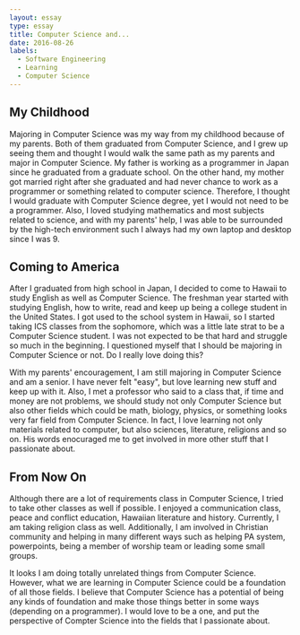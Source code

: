 ```yaml
---
layout: essay
type: essay
title: Computer Science and...
date: 2016-08-26
labels:
  - Software Engineering
  - Learning
  - Computer Science
---
```



## My Childhood

Majoring in Computer Science was my way from my childhood because of my parents.  Both of them graduated from Computer Science, and I grew up seeing them and thought I would walk the same path as my parents and major in Computer Science.  My father is working as a programmer in Japan since he graduated from a graduate school.  On the other hand, my mother got married right after she graduated and had never chance to work as a programmer or something related to computer science.  Therefore, I thought I would graduate with Computer Science degree, yet I would not need to be a programmer.  Also, I loved studying mathematics and most subjects related to science, and with my parents' help, I was able to be surrounded by the high-tech environment such I always had my own laptop and desktop since I was 9. 

## Coming to America

After I graduated from high school in Japan, I decided to come to Hawaii to study English as well as Computer Science.  The freshman year started with studying English, how to write, read and keep up being a college student in the United States.  I got used to the school system in Hawaii, so I started taking ICS classes from the sophomore, which was a little late strat to be a Computer Science student.  I was not expected to be that hard and struggle so much in the beginning.  I questioned myself that I should be majoring in Computer Science or not.  Do I really love doing this?

With my parents' encouragement, I am still majoring in Computer Science and am a senior.  I have never felt "easy", but love learning new stuff and keep up with it.  Also, I met a professor who said to a class that, if time and money are not problems, we should study not only Computer Science but also other fields which could be math, biology, physics, or something looks very far field from Computer Science.  In fact, I love learning not only materials related to computer, but also sciences, literature, religions and so on.  His words enocuraged me to get involved in more other stuff that I passionate about.

## From Now On

Although there are a lot of requirements class in Computer Science, I tried to take other classes as well if possible.  I enjoyed a communication class, peace and conflict education, Hawaiian literature and history.  Currently, I am taking religion class as well.  Additionally, I am involved in Christian community and helping in many different ways such as helping PA system, powerpoints, being a member of worship team or leading some small groups.  

It looks I am doing totally unrelated things from Computer Science.  However, what we are learning in Computer Science could be a foundation of all those fields.  I believe that Computer Science has a potential of being any kinds of foundation and make those things better in some ways (depending on a programmer).  I would love to be a one, and put the perspective of Compter Science into the fields that I passionate about.



